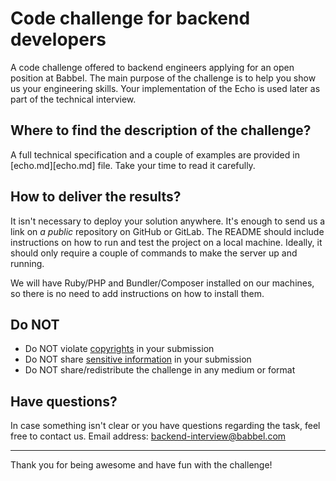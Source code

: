 # Code challenge for backend developers

A code challenge offered to backend engineers applying for an open
position at Babbel. The main purpose of the challenge is to help you show us
your engineering skills. Your implementation of the Echo is used later as part
of the technical interview.

## Where to find the description of the challenge?

A full technical specification and a couple of examples are provided in
[echo.md][echo.md] file. Take your time to read it carefully.

## How to deliver the results?

It isn't necessary to deploy your solution anywhere. It's enough to send us a
link on *a public* repository on GitHub or GitLab. The README should include
instructions on how to run and test the project on a local machine. Ideally, it
should only require a couple of commands to make the server up and running.

We will have Ruby/PHP and Bundler/Composer installed on our machines,
so there is no need to add instructions on how to install them.

## Do NOT

* Do NOT violate [copyrights](https://en.wikipedia.org/wiki/Copyright) in your
  submission
* Do NOT share [sensitive
  information](https://en.wikipedia.org/wiki/Information_sensitivity) in your
  submission
* Do NOT share/redistribute the challenge in any medium or format

##  Have questions?

In case something isn't clear or you have questions regarding the task, feel
free to contact us. Email address: <backend-interview@babbel.com>

---

Thank you for being awesome and have fun with the challenge!
